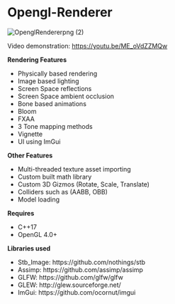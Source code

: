 # Opengl-Renderer

![OpenglRendererpng (2)](https://user-images.githubusercontent.com/34284628/122258347-3b1a5400-ced1-11eb-8233-a8e1eba88849.png)

Video demonstration: https://youtu.be/ME_oVdZZMQw

**Rendering Features**
<ul>
  <li> Physically based rendering </li>
  <li> Image based lighting </li>
  <li> Screen Space reflections </li>
  <li> Screen Space ambient occlusion </li>
  <li> Bone based animations </li>
  <li> Bloom </li>
  <li> FXAA </li>
  <li> 3 Tone mapping methods </li>
  <li> Vignette </li>
  <li> UI using ImGui </li>
</ul>

**Other Features**
<ul>
  <li> Multi-threaded texture asset importing </li> 
  <li> Custom built math library </li>
  <li> Custom 3D Gizmos (Rotate, Scale, Translate) </li>  
  <li> Colliders such as (AABB, OBB) </li>
  <li> Model loading </li>
</ul>

**Requires**
<ul>
 <li> C++17 </li>
 <li>OpenGL 4.0+  </li>
</ul>

**Libraries used**
<ul>
  <li> Stb_Image: https://github.com/nothings/stb</li> 
  <li> Assimp: https://github.com/assimp/assimp </li>
  <li> GLFW: https://github.com/glfw/glfw </li>  
  <li> GLEW: http://glew.sourceforge.net/ </li>
  <li> ImGui: https://github.com/ocornut/imgui </li>
</ul>






